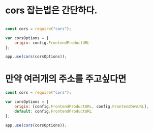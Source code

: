 # cors 잡는법은 간단하다.

```js

const cors = require("cors");

var corsOptions = {
    origin: config.FrontendProductURL
};

app.use(cors(corsOptions));

```

# 만약 여러개의 주소를 주고싶다면

```js
const cors = require("cors");

var corsOptions = {
    origin: [config.FrontendProductURL, config.FrontendDevURL],
    default: config.FrontendProductURL
};

app.use(cors(corsOptions));

```
